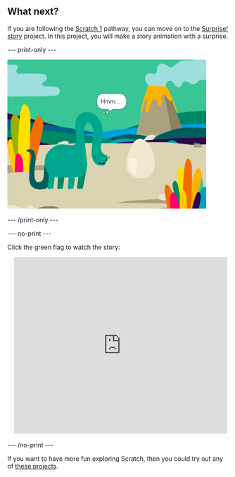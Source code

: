 ## What next?

If you are following the [Scratch 1](https://projects.raspberrypi.org/en/raspberrypi/scratch-1) pathway, you can move on to the [Surprise! story](https://projects.raspberrypi.org/en/projects/surprise-story) project. In this project, you will make a story animation with a surprise.

--- print-only ---

![Surprise! story](images/surprise-story.png)

--- /print-only ---

--- no-print ---

Click the green flag to watch the story:

<div class="scratch-preview" style="margin-left: 15px;">
  <iframe allowtransparency="true" width="485" height="402" src="https://scratch.mit.edu/projects/embed/495932563/?autostart=false" frameborder="0"></iframe>
</div>

--- /no-print ---

If you want to have more fun exploring Scratch, then you could try out any of [these projects](https://projects.raspberrypi.org/en/projects?software%5B%5D=scratch&curriculum%5B%5D=%201).

